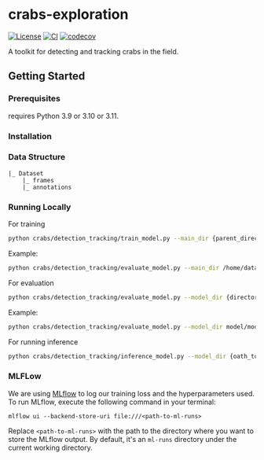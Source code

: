 # crabs-exploration

[![License](https://img.shields.io/badge/License-BSD_3--Clause-orange.svg)](https://opensource.org/licenses/BSD-3-Clause)
[![CI](https://img.shields.io/github/actions/workflow/status/SainsburyWellcomeCentre/crabs-exploration/test_and_deploy.yml?label=CI)](https://github.com/SainsburyWellcomeCentre/crabs-exploration/actions/workflows/test_and_deploy.yml)
[![codecov](https://codecov.io/gh/sainsburyWellcomeCentre/crabs-exploration/graph/badge.svg?token=9dM37vnAIT)](https://codecov.io/gh/sainsburyWellcomeCentre/crabs-exploration)

A toolkit for detecting and tracking crabs in the field.

## Getting Started

### Prerequisites

<!-- Any tools or versions of languages needed to run code. For example specific Python or Node versions. Minimum hardware requirements also go here. -->

requires Python 3.9 or 3.10 or 3.11.

### Installation

<!-- How to build or install the application. -->

### Data Structure

```
|_ Dataset
    |_ frames
    |_ annotations
```

### Running Locally

For training

```bash
python crabs/detection_tracking/train_model.py --main_dir {parent_directory_of_frames_and_annotation} {optional_second_parent_directory_of_frames_and_annotation} --annotation_file {annotation_file.json} {optional_second_annotation_file.json}
```

Example:

```bash
python crabs/detection_tracking/evaluate_model.py --main_dir /home/data/dataset1 /home/data/dataset2 --annotation_file annotation_dataset1.json annotation_dataset2.json
```

For evaluation

```bash
python crabs/detection_tracking/evaluate_model.py --model_dir {directory_to_saved_model} --main_dir {parent_directory_of_frames_and_annotation} {optional_second_parent_directory_of_frames_and_annotation} --annotation_file {annotation_file.json} {optional_second_annotation_file.json}
```

Example:

```bash
python crabs/detection_tracking/evaluate_model.py --model_dir model/model_00.pt --main_dir /home/data/dataset1 /home/data/dataset2 --annotation_file annotation_dataset1.json annotation_dataset2.json
```

For running inference

```bash
python crabs/detection_tracking/inference_model.py --model_dir {oath_to_trained_model} --vid_path {path_to_input_video}
```

### MLFLow

We are using [MLflow](https://mlflow.org) to log our training loss and the hyperparameters used.
To run MLflow, execute the following command in your terminal:

```
mlflow ui --backend-store-uri file:///<path-to-ml-runs>
```

Replace `<path-to-ml-runs>` with the path to the directory where you want to store the MLflow output. By default, it's an `ml-runs` directory under the current working directory. 
